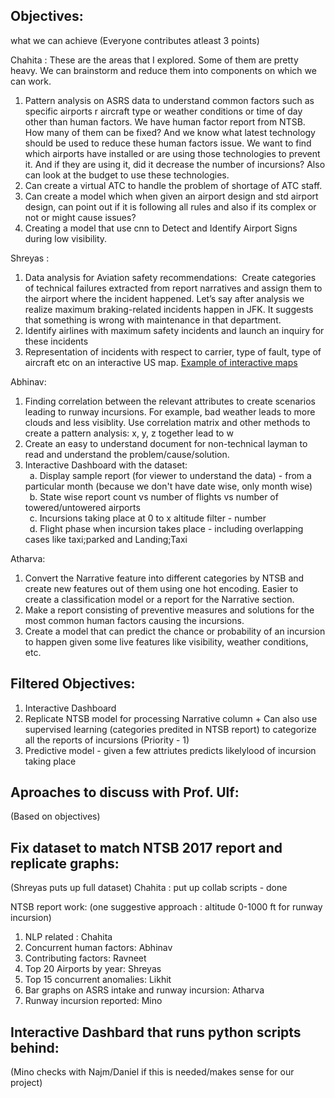 ## Objectives: 
what we can achieve
(Everyone contributes atleast 3 points)

Chahita : These are the areas that I explored. Some of them are pretty heavy. We can brainstorm and reduce them into components on which we can work. 
1. Pattern analysis on ASRS data to understand common factors such as specific airports r aircraft type or weather conditions or time of day other than human factors. We have human factor report from NTSB. How many of them can be fixed? And we know what latest technology should be used to reduce these human factors issue. We want to find which airports have installed or are using those technologies to prevent it. And if they are using it, did it decrease the number of incursions? Also can look at the budget to use these technologies.
2. Can create a virtual ATC to handle the problem of shortage of ATC staff.
3. Can create a model which when given an airport design and std airport design, can point out if it is following all rules and also if its complex or not or might cause issues?
4. Creating a model that use cnn to Detect and Identify Airport Signs during low visibility.

Shreyas :
1. Data analysis for Aviation safety recommendations:  Create categories of technical failures extracted from report narratives and assign them to the airport where the incident happened. Let’s say after analysis we realize maximum braking-related incidents happen in JFK. It suggests that something is wrong with maintenance in that department.
2. Identify airlines with maximum safety incidents and launch an inquiry for these incidents
3. Representation of incidents with respect to carrier, type of fault, type of aircraft etc on an interactive US map. [Example of interactive maps](https://www.tableau.com/learn/articles/interactive-map-and-data-visualization-examples) 

Abhinav:
1. Finding correlation between the relevant attributes to create scenarios leading to runway incursions. For example, bad weather leads to more clouds and less visiblity. Use correlation matrix and other methods to create a pattern analysis: x, y, z together lead to w
2. Create an easy to understand document for non-technical layman to read and understand the problem/cause/solution.
4. Interactive Dashboard with the dataset:  
&ensp;a. Display sample report (for viewer to understand the data) - from a particular month (because we don't have date wise, only month wise)  
&ensp;b. State wise report count vs number of flights vs number of towered/untowered airports  
&ensp;c. Incursions taking place at 0 to x altitude filter - number  
&ensp;d. Flight phase when incursion takes place - including overlapping cases like taxi;parked and Landing;Taxi 

Atharva:
1. Convert the Narrative feature into different categories by NTSB and create new features out of them using one hot encoding. Easier to create a classification model or a report for the Narrative section.
2. Make a report consisting of preventive measures and solutions for the most common human factors causing the incursions.
3. Create a model that can predict the chance or probability of an incursion to happen given some live features like visibility, weather conditions, etc.

## Filtered Objectives:
1. Interactive Dashboard
2. Replicate NTSB model for processing Narrative column + Can also use supervised learning (categories predited in NTSB report) to categorize all the reports of incursions (Priority - 1)
3. Predictive model - given a few attriutes predicts likelylood of incursion taking place 

## Aproaches to discuss with Prof. Ulf:
(Based on objectives)

## Fix dataset to match NTSB 2017 report and replicate graphs:
(Shreyas puts up full dataset)
Chahita : put up collab scripts  - done

NTSB report work: (one suggestive approach : altitude 0-1000 ft for runway incursion)
1. NLP related : Chahita
2. Concurrent human factors: Abhinav
3. Contributing factors: Ravneet
4. Top 20 Airports by year: Shreyas
5. Top 15 concurrent anomalies: Likhit
6. Bar graphs on ASRS intake and runway incursion: Atharva
7. Runway incursion reported: Mino

## Interactive Dashbard that runs python scripts behind:
(Mino checks with Najm/Daniel if this is needed/makes sense for our project)
